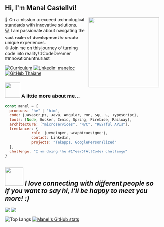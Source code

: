 <h2> Hi, I'm Manel Castellví! </h2>
<img align='right' src="https://whosarghya.netlify.app/content/giphy.gif" width="230">

🚀 On a mission to exceed technological standards with innovative solutions.<br>
💻 I am passionate about navigating the vast realm of development to create unique experiences.<br>
🌐 Join me on this journey of turning code into reality! #CodeDreamer #InnovationEnthusiast <br>

[![Curriculum](https://img.shields.io/badge/Curriculum-Vitae)](https://manelcc-web.000webhostapp.com/cv.pdf)
[![Linkedin: manelcc](https://img.shields.io/badge/-thaianebraga-blue?style=flat-square&logo=Linkedin&logoColor=white&link=https://www.linkedin.com/in/thaianebraga/)](https://www.linkedin.com/in/manelcc/)
[![GitHub Thaiane](https://img.shields.io/github/followers/12manel123?label=follow&style=social)](https://github.com/12manel123)

### <img src="https://media.giphy.com/media/VgCDAzcKvsR6OM0uWg/giphy.gif" width="50"> A little more about me...  
```javascript
const manel = {
  pronouns: "he" | "him",
  code: [Javascript, Java, Angular, PHP, SQL, C, Typescript],
  tools: [Node, Docker, Ionic, Spring, Firebase, Railway],
  architecture: ["microservices", "MVC", "RESTful APIs"],
  freelancer: {
            role: [Developer, GraphicDesigner],
            contact: Linkedin,
            projects: "Tekapps, GooglePersonalized"
  },
  challenge: "I am doing the #1YearOfAllCodes challenge"
}
```

<img src="https://media.giphy.com/media/mGcNjsfWAjY5AEZNw6/giphy.gif" width="60"> <em><b>I love connecting with different people</b> so if you want to say hi,<b> I'll be happy to meet you more!</b> :)</em>
---

<p><img align="left" src="https://github-readme-stats.vercel.app/api/top-langs/?username=12manel123&layout=compact&theme=dark"/></p>
<p><img align="center" src="https://github-readme-stats.vercel.app/api?username=12manel123&show_icons=true&theme=dark"/></p>

![Top Langs](https://github-readme-stats.vercel.app/api/top-langs/?username=12manel123&hide_progress=true&theme=dark)
[![Manel's GitHub stats](https://github-readme-stats.vercel.app/api?username=12manel123&theme=dark)](https://github.com/anuraghazra/github-readme-stats)
